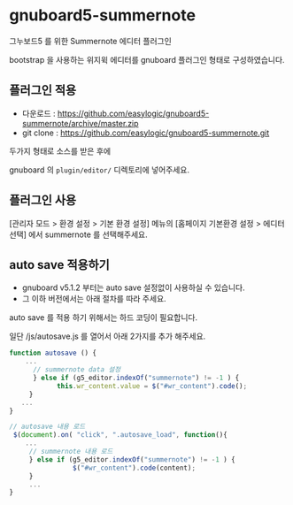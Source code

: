 # gnuboard5-summernote
그누보드5 를 위한 Summernote 에디터 플러그인 

bootstrap 을 사용하는 위지윅 에디터를 gnuboard 플러그인 형태로 구성하였습니다. 

## 플러그인 적용 

* 다운로드 : https://github.com/easylogic/gnuboard5-summernote/archive/master.zip
* git clone : https://github.com/easylogic/gnuboard5-summernote.git 

두가지 형태로 소스를 받은 후에 

gnuboard 의  `plugin/editor/` 디렉토리에 넣어주세요. 
 
## 플러그인 사용 

[관리자 모드 > 환경 설정 > 기본 환경 설정] 메뉴의   [홈페이지 기본환경 설정 >  에디터 선택] 에서 summernote 를 선택해주세요. 


## auto save 적용하기 

* gnuboard v5.1.2 부터는 auto  save 설정없이 사용하실 수 있습니다. 
* 그 이하 버전에서는 아래 절차를 따라 주세요. 

auto save 를 적용 하기 위해서는 하드 코딩이 필요합니다. 

일단 /js/autosave.js 를 열어서 아래 2가지를 추가 해주세요. 

```javascript
function autosave () {
    ... 
      // summernote data 설정 
      } else if (g5_editor.indexOf("summernote") != -1 ) {
            this.wr_content.value = $("#wr_content").code();
     }
   ...
}

// autosave 내용 로드 
 $(document).on( "click", ".autosave_load", function(){
    ... 
     // summernote 내용 로드 
     } else if (g5_editor.indexOf("summernote") != -1 ) {
                $("#wr_content").code(content);
     }
     ... 
}

```
